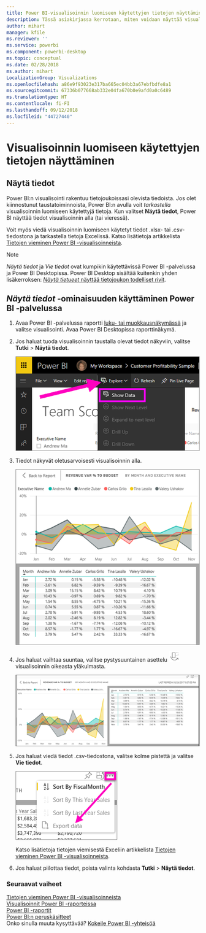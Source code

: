 ```yaml
---
title: Power BI-visualisoinnin luomiseen käytettyjen tietojen näyttäminen
description: Tässä asiakirjassa kerrotaan, miten voidaan näyttää visualisoinnin luomiseen käytetyt tiedot Power BI:ssä ja miten kyseiset tiedot viedään .csv-tiedostoon.
author: mihart
manager: kfile
ms.reviewer: ''
ms.service: powerbi
ms.component: powerbi-desktop
ms.topic: conceptual
ms.date: 02/28/2018
ms.author: mihart
LocalizationGroup: Visualizations
ms.openlocfilehash: a86e9f93023e317ba665ec04bb3a67ebfbdfe8a1
ms.sourcegitcommit: 67336b077668ab332e04fa670b0e9afd0a0c6489
ms.translationtype: HT
ms.contentlocale: fi-FI
ms.lasthandoff: 09/12/2018
ms.locfileid: "44727440"
---
```

# <a name="show-the-data-that-was-used-to-create-the-visualization"></a>Visualisoinnin luomiseen käytettyjen tietojen näyttäminen
## <a name="show-data"></a>Näytä tiedot
Power BI:n visualisointi rakentuu tietojoukoissasi olevista tiedoista. Jos olet kiinnostunut taustatoiminnoista, Power BI:n avulla voit *tarkastella* visualisoinnin luomiseen käytettyjä tietoja. Kun valitset **Näytä tiedot**, Power BI näyttää tiedot visualisoinnin alla (tai vieressä).

Voit myös viedä visualisoinnin luomiseen käytetyt tiedot .xlsx- tai .csv-tiedostona ja tarkastella tietoja Excelissä. Katso lisätietoja artikkelista [Tietojen vieminen Power BI -visualisoinneista](power-bi-visualization-export-data.md).

> [!NOTE]
> *Näytä tiedot* ja *Vie tiedot* ovat kumpikin käytettävissä Power BI -palvelussa ja Power BI Desktopissa. Power BI Desktop sisältää kuitenkin yhden lisäkerroksen: [*Näytä tietueet* näyttää tietojoukon todelliset rivit](desktop-see-data-see-records.md).
> 
> 

## <a name="using-show-data-in-power-bi-service"></a>*Näytä tiedot* -ominaisuuden käyttäminen Power BI -palvelussa
1. Avaa Power BI -palvelussa raportti [luku- tai muokkausnäkymässä](service-reading-view-and-editing-view.md) ja valitse visualisointi.  Avaa Power BI Desktopissa raporttinäkymä.
2. Jos haluat tuoda visualisoinnin taustalla olevat tiedot näkyviin, valitse **Tutki** > **Näytä tiedot**.
   
   ![valitse Näytä tiedot](media/service-reports-show-data/power-bi-show-data.png)
3. Tiedot näkyvät oletusarvoisesti visualisoinnin alla.
   
   ![visualisointi ja tietojen pystysuuntainen näyttö](media/service-reports-show-data/power-bi-explore-show-data.png)
4. Jos haluat vaihtaa suuntaa, valitse pystysuuntainen asettelu ![](media/service-reports-show-data/power-bi-vertical-icon-new.png) visualisoinnin oikeasta yläkulmasta.
   
   ![visualisointi ja tietojen vaakasuuntainen näyttö](media/service-reports-show-data/power-bi-explore-show-data2.png)
5. Jos haluat viedä tiedot .csv-tiedostona, valitse kolme pistettä ja valitse **Vie tiedot**.
   
    ![valitse Vie tiedot](media/service-reports-show-data/power-bi-export-data-new.png)
   
    Katso lisätietoja tietojen viemisestä Exceliin artikkelista [Tietojen vieminen Power BI -visualisoinneista](power-bi-visualization-export-data.md).
6. Jos haluat piilottaa tiedot, poista valinta kohdasta **Tutki** > **Näytä tiedot**.

### <a name="next-steps"></a>Seuraavat vaiheet
[Tietojen vieminen Power BI -visualisoinneista](power-bi-visualization-export-data.md)    
[Visualisoinnit Power BI -raporteissa](visuals/power-bi-report-visualizations.md)    
[Power BI -raportit](service-reports.md)    
[Power BI:n peruskäsitteet](service-basic-concepts.md)    
Onko sinulla muuta kysyttävää? [Kokeile Power BI -yhteisöä](http://community.powerbi.com/)

